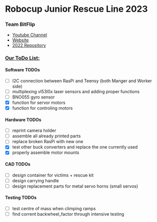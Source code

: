 # Robocup Junior Rescue Line 2023
### Team BitFlip


* [Youtube Channel](https://www.youtube.com/channel/UCC9BH-tkFcYVH9Up8JBV4LQ)
* [Website](http://kraemer123.de/)
* [2022 Repository](https://github.com/saegersven/robocup)

### <u>Our ToDo List:</u>

#### Software TODOs

- [ ] I2C connection between RasPi and Teensy (both Manger and Worker side)
- [ ] multiplexing vl53l0x laser sensors and adding proper functions
- [ ] BNO055 gyro sensor
- [x] function for servor motors
- [x] function for controling motors

#### Hardware TODOs

- [ ] reprint camera holder
- [ ] assemble all already printed parts
- [ ] replace broken RasPi with new one
- [x] test other buck converters and replace the one currently used
- [x] properly assemble motor mounts

#### CAD TODOs
- [ ] design container for victims + rescue kit
- [ ] design carrying handle
- [ ] design replacement parts for metal servo horns (small servos)

#### Testing TODOs
- [ ] test centre of mass when climping ramps
- [ ] find corrent backwheel_factor through intensive testing

